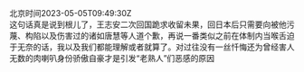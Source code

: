 北京时间2023-05-05T09:49:30Z<br>这句话真是说到根儿了，王志安二次回国跪求收留未果，回日本后只需要向被他污蔑、构陷以及伤害过的诸如唐慧等人道个歉，再说一番类似之前在体制内当喉舌迫于无奈的话，我以及我们都能理解或者就算了。对过往没有一丝忏悔还为曾经害人无数的肉喇叭身份骄傲自豪才是引发“老熟人”们恶感的原因<br><br>